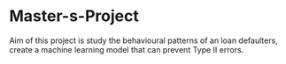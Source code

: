 # Master-s-Project
Aim of this project is study the behavioural patterns of an loan defaulters, create a machine learning model that can prevent Type II errors.
